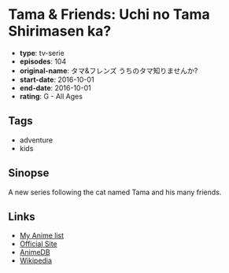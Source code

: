 # Tama & Friends: Uchi no Tama Shirimasen ka?

-   **type**: tv-serie
-   **episodes**: 104
-   **original-name**: タマ&フレンズ うちのタマ知りませんか?
-   **start-date**: 2016-10-01
-   **end-date**: 2016-10-01
-   **rating**: G - All Ages

## Tags

-   adventure
-   kids

## Sinopse

A new series following the cat named Tama and his many friends.

## Links

-   [My Anime list](https://myanimelist.net/anime/32663/Tama___Friends__Uchi_no_Tama_Shirimasen_ka)
-   [Official Site](http://www.scp.co.jp/Tama/)
-   [AnimeDB](http://anidb.info/perl-bin/animedb.pl?show=anime&aid=11909)
-   [Wikipedia](https://ja.wikipedia.org/wiki/タマ%26フレンズ_うちのタマ知りませんか%3F)
